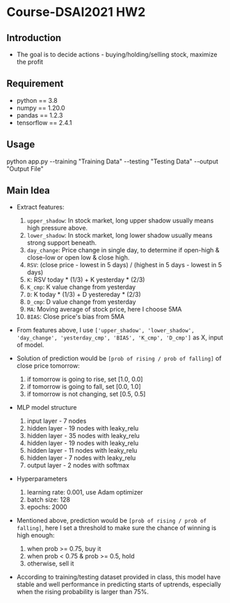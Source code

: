 # Course-DSAI2021 HW2

## Introduction
* The goal is to decide actions - buying/holding/selling stock, maximize the profit

## Requirement
* python == 3.8
* numpy == 1.20.0
* pandas == 1.2.3
* tensorflow == 2.4.1

## Usage
python app.py --training "Training Data" --testing "Testing Data" --output "Output File"

## Main Idea
* Extract features:
  1. `upper_shadow`: In stock market, long upper shadow usually means high pressure above.
  2. `lower_shadow`: In stock market, long lower shadow usually means strong support beneath.
  3. `day_change`: Price change in single day, to determine if open-high & close-low or open low & close high.
  4. `RSV`: (close price - lowest in 5 days) / (highest in 5 days - lowest in 5 days)
  5. `K`: RSV today * (1/3) + K yesterday * (2/3)
  6. `K_cmp`: K value change from yesterday
  7. `D`: K today * (1/3) + D yestereday * (2/3)
  8. `D_cmp`: D value change from yesterday
  9. `MA`: Moving average of stock price, here I choose 5MA
  10. `BIAS`: Close price's bias from 5MA

* From features above, I use `['upper_shadow', 'lower_shadow', 'day_change', 'yesterday_cmp', 'BIAS', 'K_cmp', 'D_cmp']` as X, input of model.

* Solution of prediction would be `[prob of rising / prob of falling]` of close price tomorrow:
  1. if tomorrow is going to rise, set [1.0, 0.0]
  2. if tomorrow is going to fall, set [0.0, 1.0]
  3. if tomorrow is not changing, set [0.5, 0.5]

* MLP model structure
  1. input layer - 7 nodes
  2. hidden layer - 19 nodes with leaky_relu
  3. hidden layer - 35 nodes with leaky_relu
  4. hidden layer - 19 nodes with leaky_relu
  5. hidden layer - 11 nodes with leaky_relu
  6. hidden layer - 7 nodes with leaky_relu
  7. output layer - 2 nodes with softmax

* Hyperparameters
  1. learning rate: 0.001, use Adam optimizer
  2. batch size: 128
  3. epochs: 2000

* Mentioned above, prediction would be `[prob of rising / prob of falling]`, here I set a threshold to make sure the chance of winning is high enough:
  1. when prob >= 0.75, buy it
  2. when prob < 0.75 & prob >= 0.5, hold
  3. otherwise, sell it

* According to training/testing dataset provided in class, this model have stable and well performance in predicting starts of uptrends, especially when the rising probability is larger than 75%.